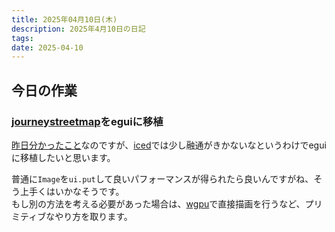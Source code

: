 ```yaml
---
title: 2025年04月10日(木)
description: 2025年4月10日の日記
tags: 
date: 2025-04-10
---
```

## 今日の作業
### [journeystreetmap](../develop/JourneyStreetMap/JourneyStreetMapとは.md)をeguiに移植
[昨日分かったこと](2025-04-09.md#[journeystreetmap](../develop/JourneyStreetMap/JourneyStreetMapとは.md)の制作)なのですが、[iced](../develop/Knowledge/libs/iced/iced.md)では少し融通がきかないなというわけでeguiに移植したいと思います。

普通に`Image`を`ui.put`して良いパフォーマンスが得られたら良いんですがね、そう上手くはいかなそうです。  
もし別の方法を考える必要があった場合は、[wgpu](../develop/Knowledge/libs/wgpu/wgpu.md)で直接描画を行うなど、プリミティブなやり方を取ります。